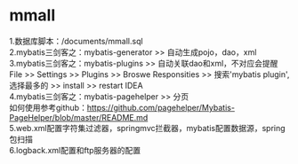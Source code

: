 # mmall
1.数据库脚本：/documents/mmall.sql  
2.mybatis三剑客之：mybatis-generator >> 自动生成pojo，dao，xml  
3.mybatis三剑客之：mybatis-plugins >> 自动关联dao和xml，不对应会提醒  
File >> Settings >> Plugins >> Broswe Responsities >> 搜索'mybatis plugin',选择最多的 >> install >> restart IDEA  
4.mybatis三剑客之：mybatis-pagehelper >> 分页  
如何使用参考github：https://github.com/pagehelper/Mybatis-PageHelper/blob/master/README.md  
5.web.xml配置字符集过滤器，springmvc拦截器，mybatis配置数据源，spring包扫描  
6.logback.xml配置和ftp服务器的配置  

